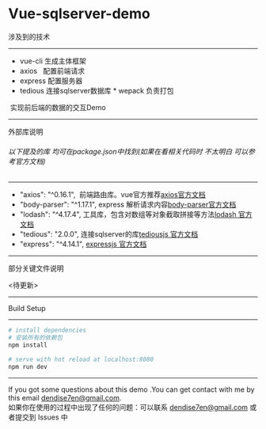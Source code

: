 Vue-sqlserver-demo
=====



涉及到的技术

---

 
 * vue-cli 生成主体框架
 * axios   配置前端请求  
 * express 配置服务器  
 * tedious 连接sqlserver数据库 
 * wepack  负责打包
  
  实现前后端的数据的交互Demo


---
外部库说明

###### 以下提及的库 均可在package.json中找到(如果在看相关代码时 不太明白 可以参考官方文档)

---
* "axios": "^0.16.1",  前端路由库。vue官方推荐[axios官方文档](https://github.com/mzabriskie/axios/blob/master/README.md)<br />
* "body-parser": "^1.17.1",  express 解析请求内容[body-parser官方文档](https://github.com/expressjs/body-parser)<br />
* "lodash": "^4.17.4",  工具库，包含对数组等对象截取拼接等方法[lodash 官方文档](https://lodash.com/docs/4.17.4)<br />
* "tedious": "2.0.0",   连接sqlserver的库[tediousjs 官方文档](http://tediousjs.github.io/tedious/api-connection.html)<br />
* "express": "^4.14.1",  [expressjs 官方文档](http://expressjs.com/)<br />


---

部分关键文件说明

  <待更新>

---


Build Setup

---

``` bash
# install dependencies
# 安装所有的依赖包
npm install

# serve with hot reload at localhost:8080
npm run dev

```

---

If you got some questions about this demo .You can get contact with me by this email dendise7en@gmail.com.<br />
如果你在使用的过程中出现了任何的问题：可以联系 dendise7en@gmail.com 或者提交到 Issues 中
